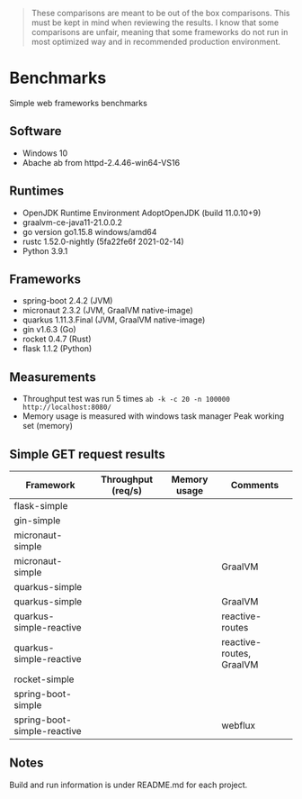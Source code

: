 > These comparisons are meant to be out of the box comparisons. This must be kept in mind when reviewing the results. I know that some comparisons are unfair, meaning that some frameworks do not run in most optimized way and in recommended production environment.

# Benchmarks
Simple web frameworks benchmarks

## Software
- Windows 10
- Abache ab from httpd-2.4.46-win64-VS16

## Runtimes
- OpenJDK Runtime Environment AdoptOpenJDK (build 11.0.10+9)
- graalvm-ce-java11-21.0.0.2
- go version go1.15.8 windows/amd64
- rustc 1.52.0-nightly (5fa22fe6f 2021-02-14)
- Python 3.9.1

## Frameworks
- spring-boot 2.4.2 (JVM)
- micronaut 2.3.2 (JVM, GraalVM native-image)
- quarkus 1.11.3.Final (JVM, GraalVM native-image)
- gin v1.6.3 (Go)
- rocket 0.4.7 (Rust)
- flask 1.1.2 (Python)

## Measurements
- Throughput test was run 5 times ```ab -k -c 20 -n 100000 http://localhost:8080/```
- Memory usage is measured with windows task manager Peak working set (memory)

## Simple GET request results

| Framework                         | Throughput (req/s) | Memory usage | Comments                 |
| --------------------------------- | ------------------ | ------------ | ------------------------ |
| flask-simple                      |                    |              |                          |
| gin-simple                        |                    |              |                          |
| micronaut-simple                  |                    |              |                          |
| micronaut-simple                  |                    |              | GraalVM                  |
| quarkus-simple                    |                    |              |                          |
| quarkus-simple                    |                    |              | GraalVM                  |
| quarkus-simple-reactive           |                    |              | reactive-routes          |
| quarkus-simple-reactive           |                    |              | reactive-routes, GraalVM |
| rocket-simple                     |                    |              |                          |
| spring-boot-simple                |                    |              |                          |
| spring-boot-simple-reactive       |                    |              | webflux                  |

## Notes
Build and run information is under README.md for each project.